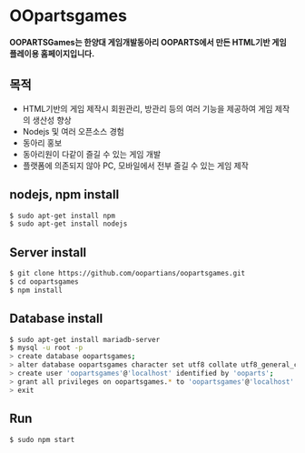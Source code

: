 # OOpartsgames

**OOPARTSGames는 한양대 게임개발동아리 OOPARTS에서 만든 HTML기반 게임 플레이용 홈페이지입니다.**  

## 목적
- HTML기반의 게임 제작시 회원관리, 방관리 등의 여러 기능을 제공하여 게임 제작의 생산성 향상 
- Nodejs 및 여러 오픈소스 경험
- 동아리 홍보
- 동아리원이 다같이 즐길 수 있는 게임 개발
- 플랫폼에 의존되지 않아 PC, 모바일에서 전부 즐길 수 있는 게임 제작

## nodejs, npm install
``` bash
$ sudo apt-get install npm
$ sudo apt-get install nodejs
```

## Server install
``` bash
$ git clone https://github.com/oopartians/oopartsgames.git
$ cd oopartsgames
$ npm install
```

## Database install
``` bash
$ sudo apt-get install mariadb-server
$ mysql -u root -p
> create database oopartsgames;
> alter database oopartsgames character set utf8 collate utf8_general_ci;
> create user 'oopartsgames'@'localhost' identified by 'ooparts';
> grant all privileges on oopartsgames.* to 'oopartsgames'@'localhost' identified by 'ooparts';
> exit
```

## Run
``` bash
$ sudo npm start
```
